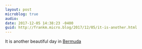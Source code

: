 ```yaml
---
layout: post
microblog: true
audio: 
date: 2017-12-05 14:38:23 -0400
guid: http://frankm.micro.blog/2017/12/05/it-is-another.html
---
```

It is another beautiful day in [Bermuda](https://www.google.com/search?q=current+weather+in+hamilton+bermuda&rlz=1C1CHXU_enUS732US732&oq=current+weather+in+hamilton&aqs=chrome.0.0j69i57j0l4.4298j0j4&sourceid=chrome&ie=UTF-8)
